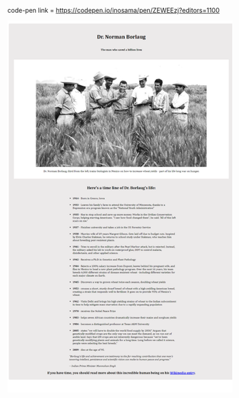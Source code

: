 code-pen link = https://codepen.io/inosama/pen/ZEWEEzj?editors=1100

![Tribute Page](https://github.com/ishwar-soni/fcc/blob/master/Responsive%20Web%20Design%20Projects/Build%20a%20Tribute%20Page/tribute%20page.png)